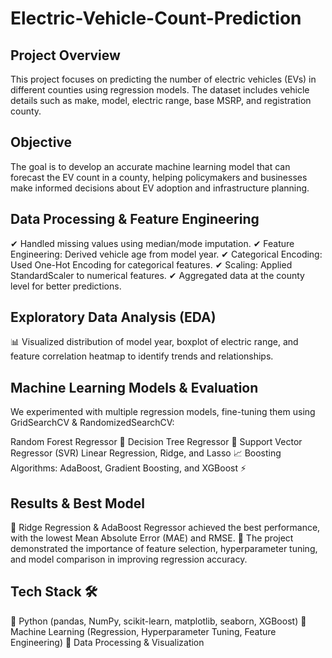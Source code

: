 # Electric-Vehicle-Count-Prediction

## Project Overview
This project focuses on predicting the number of electric vehicles (EVs) in different counties using regression models. The dataset includes vehicle details such as make, model, electric range, base MSRP, and registration county.

## Objective
The goal is to develop an accurate machine learning model that can forecast the EV count in a county, helping policymakers and businesses make informed decisions about EV adoption and infrastructure planning.

## Data Processing & Feature Engineering
✔ Handled missing values using median/mode imputation.
✔ Feature Engineering: Derived vehicle age from model year.
✔ Categorical Encoding: Used One-Hot Encoding for categorical features.
✔ Scaling: Applied StandardScaler to numerical features.
✔ Aggregated data at the county level for better predictions.

## Exploratory Data Analysis (EDA)
📊 Visualized distribution of model year, boxplot of electric range, and feature correlation heatmap to identify trends and relationships.

## Machine Learning Models & Evaluation
We experimented with multiple regression models, fine-tuning them using GridSearchCV & RandomizedSearchCV:

Random Forest Regressor 🌳
Decision Tree Regressor 🌲
Support Vector Regressor (SVR)
Linear Regression, Ridge, and Lasso 📈
Boosting Algorithms: AdaBoost, Gradient Boosting, and XGBoost ⚡
## Results & Best Model
📌 Ridge Regression & AdaBoost Regressor achieved the best performance, with the lowest Mean Absolute Error (MAE) and RMSE.
📌 The project demonstrated the importance of feature selection, hyperparameter tuning, and model comparison in improving regression accuracy.

## Tech Stack 🛠️
🔹 Python (pandas, NumPy, scikit-learn, matplotlib, seaborn, XGBoost)
🔹 Machine Learning (Regression, Hyperparameter Tuning, Feature Engineering)
🔹 Data Processing & Visualization

